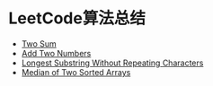 # LeetCode算法总结

* [Two Sum](https://github.com/angelasubi/blog/blob/master/leetcode/1.Two%20Sum.js)
* [Add Two Numbers](https://github.com/angelasubi/blog/blob/master/leetcode/2.Add%20Two%20Numbers.js)
* [Longest Substring Without Repeating Characters](https://github.com/angelasubi/blog/blob/master/leetcode/3.Longest%20Substring%20Without%20Repeating%20Characters.js)
* [Median of Two Sorted Arrays](https://github.com/angelasubi/blog/blob/master/leetcode/4.%20Median%20of%20Two%20Sorted%20Arrays.js)
